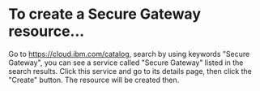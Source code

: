 # To create a Secure Gateway resource...

  Go to https://cloud.ibm.com/catalog, search by using keywords "Secure Gateway", you can see a service called
  "Secure Gateway" listed in the search results. Click this service and go to its details page, then click the 
  "Create" button. The resource will be created then.
